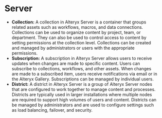 # Server

- **Collection:** A collection in Alteryx Server is a container that groups related assets such as workflows, macros, and data connections. Collections can be used to organize content by project, team, or department. They can also be used to control access to content by setting permissions at the collection level. Collections can be created and managed by administrators or users with the appropriate permissions.
- **Subscription:** A subscription in Alteryx Server allows users to receive updates when changes are made to specific content. Users can subscribe to collections, workflows, and other assets. When changes are made to a subscribed item, users receive notifications via email or in the Alteryx Gallery. Subscriptions can be managed by individual users.
- **District:** A district in Alteryx Server is a group of Alteryx Server nodes that are configured to work together to manage content and processes. Districts are typically used in larger installations where multiple nodes are required to support high volumes of users and content. Districts can be managed by administrators and are used to configure settings such as load balancing, failover, and security.
